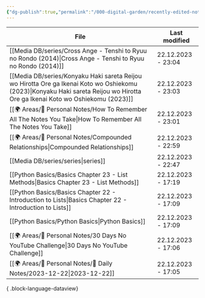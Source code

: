 ```yaml
---
{"dg-publish":true,"permalink":"/000-digital-garden/recently-edited-notes/","dgPassFrontmatter":true,"noteIcon":"1","created":"2023-12-14T09:05:52.599+05:30","updated":"2023-12-14T09:12:44.868+05:30"}
---
```


| File                                                                                                                                                                              | Last modified      |
| --------------------------------------------------------------------------------------------------------------------------------------------------------------------------------- | ------------------ |
| [[Media DB/series/Cross Ange - Tenshi to Ryuu no Rondo (2014)\|Cross Ange - Tenshi to Ryuu no Rondo (2014)]]                                                                   | 22.12.2023 - 23:04 |
| [[Media DB/series/Konyaku Haki sareta Reijou wo Hirotta Ore ga Ikenai Koto wo Oshiekomu (2023)\|Konyaku Haki sareta Reijou wo Hirotta Ore ga Ikenai Koto wo Oshiekomu (2023)]] | 22.12.2023 - 23:03 |
| [[🌍 Areas/📧 Personal Notes/How To Remember All The Notes You Take\|How To Remember All The Notes You Take]]                                                                  | 22.12.2023 - 23:01 |
| [[🌍 Areas/📧 Personal Notes/Compounded Relationships\|Compounded Relationships]]                                                                                              | 22.12.2023 - 22:59 |
| [[Media DB/series/series\|series]]                                                                                                                                             | 22.12.2023 - 22:47 |
| [[Python Basics/Basics Chapter 23 - List Methods\|Basics Chapter 23 - List Methods]]                                                                                           | 22.12.2023 - 17:19 |
| [[Python Basics/Basics Chapter 22 - Introduction to Lists\|Basics Chapter 22 - Introduction to Lists]]                                                                         | 22.12.2023 - 17:09 |
| [[Python Basics/Python Basics\|Python Basics]]                                                                                                                                 | 22.12.2023 - 17:09 |
| [[🌍 Areas/📧 Personal Notes/30 Days No YouTube Challenge\|30 Days No YouTube Challenge]]                                                                                      | 22.12.2023 - 17:06 |
| [[🌍 Areas/📧 Personal Notes/📓 Daily Notes/2023-12-22\|2023-12-22]]                                                                                                           | 22.12.2023 - 17:05 |

{ .block-language-dataview}